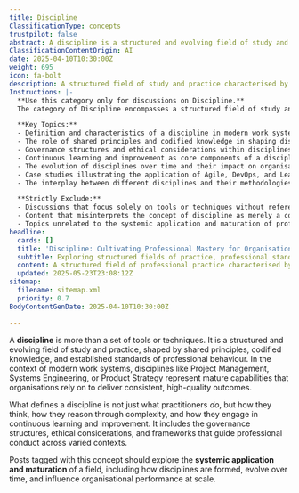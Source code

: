 ```yaml
---
title: Discipline
ClassificationType: concepts
trustpilot: false
abstract: A discipline is a structured and evolving field of study and practice that encompasses shared principles, codified knowledge, and established standards of professional behaviour, extending beyond mere tools or techniques. In modern work systems, disciplines such as Project Management, Systems Engineering, and Product Strategy are recognised as mature capabilities that organisations depend on to achieve consistent, high-quality outcomes. The essence of a discipline lies not only in the actions of its practitioners but also in their cognitive processes, their ability to navigate complexity, and their commitment to continuous learning and improvement. This includes the governance structures, ethical considerations, and frameworks that inform professional conduct across diverse contexts. Understanding the systemic application and maturation of a discipline is crucial, as it highlights how these fields are formed, evolve over time, and ultimately influence organisational performance at scale. This knowledge is particularly valuable in agile, DevOps, and product development environments, where adaptability and effective collaboration are essential for success.
ClassificationContentOrigin: AI
date: 2025-04-10T10:30:00Z
weight: 695
icon: fa-bolt
description: A structured field of study and practice characterised by consistent principles, methodologies, and standards.
Instructions: |-
  **Use this category only for discussions on Discipline.**  
  The category of Discipline encompasses a structured field of study and practice characterised by consistent principles, methodologies, and standards that guide professional conduct and decision-making in various contexts. It focuses on the systemic application and maturation of fields such as Agile, DevOps, and Lean, highlighting how these disciplines evolve and influence organisational performance.

  **Key Topics:**
  - Definition and characteristics of a discipline in modern work systems.
  - The role of shared principles and codified knowledge in shaping disciplines.
  - Governance structures and ethical considerations within disciplines.
  - Continuous learning and improvement as core components of a discipline.
  - The evolution of disciplines over time and their impact on organisational performance.
  - Case studies illustrating the application of Agile, DevOps, and Lean principles in practice.
  - The interplay between different disciplines and their methodologies.

  **Strictly Exclude:**
  - Discussions that focus solely on tools or techniques without reference to underlying principles.
  - Content that misinterprets the concept of discipline as merely a collection of practices or isolated methodologies.
  - Topics unrelated to the systemic application and maturation of professional fields.
headline:
  cards: []
  title: 'Discipline: Cultivating Professional Mastery for Organisational Excellence'
  subtitle: Exploring structured fields of practice, professional standards, systemic maturity, and their impact on organisational performance and continuous improvement.
  content: A structured field of professional practice characterised by shared principles, codified knowledge, ethical standards, and governance frameworks, encompassing how practitioners reason, navigate complexity, and continuously evolve their understanding. Posts explore discipline formation, systemic maturity, cognitive approaches, and their impact on organisational performance and adaptability in complex environments.
  updated: 2025-05-23T23:08:12Z
sitemap:
  filename: sitemap.xml
  priority: 0.7
BodyContentGenDate: 2025-04-10T10:30:00Z

---
```

A **discipline** is more than a set of tools or techniques. It is a structured and evolving field of study and practice, shaped by shared principles, codified knowledge, and established standards of professional behaviour. In the context of modern work systems, disciplines like Project Management, Systems Engineering, or Product Strategy represent mature capabilities that organisations rely on to deliver consistent, high-quality outcomes.

What defines a discipline is not just what practitioners _do_, but how they think, how they reason through complexity, and how they engage in continuous learning and improvement. It includes the governance structures, ethical considerations, and frameworks that guide professional conduct across varied contexts.

Posts tagged with this concept should explore the **systemic application and maturation** of a field, including how disciplines are formed, evolve over time, and influence organisational performance at scale.
